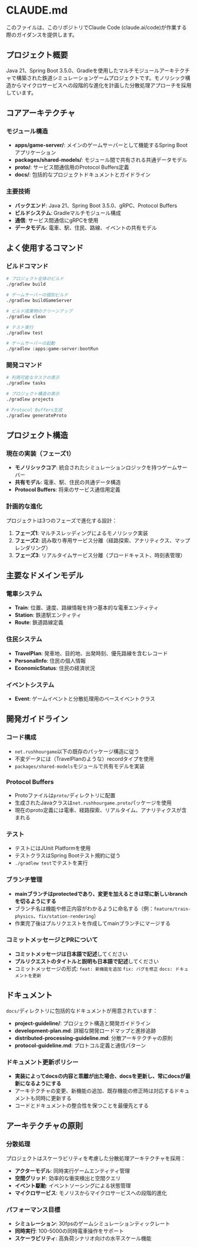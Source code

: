 # CLAUDE.md

このファイルは、このリポジトリでClaude Code (claude.ai/code)が作業する際のガイダンスを提供します。

## プロジェクト概要

Java 21、Spring Boot 3.5.0、Gradleを使用したマルチモジュールアーキテクチャで構築された鉄道シミュレーションゲームプロジェクトです。モノリシック構造からマイクロサービスへの段階的な進化を計画した分散処理アプローチを採用しています。

## コアアーキテクチャ

### モジュール構造
- **apps/game-server/**: メインのゲームサーバーとして機能するSpring Bootアプリケーション
- **packages/shared-models/**: モジュール間で共有される共通データモデル
- **proto/**: サービス間通信用のProtocol Buffers定義
- **docs/**: 包括的なプロジェクトドキュメントとガイドライン

### 主要技術
- **バックエンド**: Java 21、Spring Boot 3.5.0、gRPC、Protocol Buffers
- **ビルドシステム**: Gradleマルチモジュール構成
- **通信**: サービス間通信にgRPCを使用
- **データモデル**: 電車、駅、住民、路線、イベントの共有モデル

## よく使用するコマンド

### ビルドコマンド
```bash
# プロジェクト全体のビルド
./gradlew build

# ゲームサーバーの個別ビルド
./gradlew buildGameServer

# ビルド成果物のクリーンアップ
./gradlew clean

# テスト実行
./gradlew test

# ゲームサーバーの起動
./gradlew :apps:game-server:bootRun
```

### 開発コマンド
```bash
# 利用可能なタスクの表示
./gradlew tasks

# プロジェクト構造の表示
./gradlew projects

# Protocol Buffers生成
./gradlew generateProto
```

## プロジェクト構造

### 現在の実装（フェーズ1）
- **モノリシックコア**: 統合されたシミュレーションロジックを持つゲームサーバー
- **共有モデル**: 電車、駅、住民の共通データ構造
- **Protocol Buffers**: 将来のサービス通信用定義

### 計画的な進化
プロジェクトは3つのフェーズで進化する設計：
1. **フェーズ1**: マルチスレッディングによるモノリシック実装
2. **フェーズ2**: 読み取り専用サービス分離（経路探索、アナリティクス、マップレンダリング）
3. **フェーズ3**: リアルタイムサービス分離（ブロードキャスト、時刻表管理）

## 主要なドメインモデル

### 電車システム
- **Train**: 位置、速度、路線情報を持つ基本的な電車エンティティ
- **Station**: 鉄道駅エンティティ
- **Route**: 鉄道路線定義

### 住民システム
- **TravelPlan**: 発車地、目的地、出発時刻、優先路線を含むレコード
- **PersonalInfo**: 住民の個人情報
- **EconomicStatus**: 住民の経済状況

### イベントシステム
- **Event**: ゲームイベントと分散処理用のベースイベントクラス

## 開発ガイドライン

### コード構成
- `net.rushhourgame`以下の既存のパッケージ構造に従う
- 不変データには（TravelPlanのような）recordタイプを使用
- `packages/shared-models`モジュールで共有モデルを実装

### Protocol Buffers
- Protoファイルは`proto/`ディレクトリに配置
- 生成されたJavaクラスは`net.rushhourgame.proto`パッケージを使用
- 現在のproto定義には電車、経路探索、リアルタイム、アナリティクスが含まれる

### テスト
- テストにはJUnit Platformを使用
- テストクラスはSpring Bootテスト規約に従う
- `./gradlew test`でテストを実行

### ブランチ管理
- **mainブランチはprotectedであり、変更を加えるときは常に新しいbranchを切るようにする**
- ブランチ名は機能や修正内容がわかるように命名する（例：`feature/train-physics`、`fix/station-rendering`）
- 作業完了後はプルリクエストを作成してmainブランチにマージする

### コミットメッセージとPRについて
- **コミットメッセージは日本語で記述**してください
- **プルリクエストのタイトルと説明も日本語で記述**してください
- コミットメッセージの形式: `feat: 新機能を追加` `fix: バグを修正` `docs: ドキュメントを更新`

## ドキュメント

`docs/`ディレクトリに包括的なドキュメントが用意されています：
- **project-guideline/**: プロジェクト構造と開発ガイドライン
- **development-plan.md**: 詳細な開発ロードマップと進捗追跡
- **distributed-processing-guideline.md**: 分散アーキテクチャの原則
- **protocol-guideline.md**: プロトコル定義と通信パターン

### ドキュメント更新ポリシー
- **実装によってdocsの内容と乖離が出た場合、docsを更新し、常にdocsが最新になるようにする**
- アーキテクチャの変更、新機能の追加、既存機能の修正時は対応するドキュメントも同時に更新する
- コードとドキュメントの整合性を保つことを最優先とする

## アーキテクチャの原則

### 分散処理
プロジェクトはスケーラビリティを考慮した分散処理アーキテクチャを採用：
- **アクターモデル**: 同時実行ゲームエンティティ管理
- **空間グリッド**: 効率的な衝突検出と空間クエリ
- **イベント駆動**: イベントソーシングによる状態管理
- **マイクロサービス**: モノリスからマイクロサービスへの段階的進化

### パフォーマンス目標
- **シミュレーション**: 30fpsのゲームシミュレーションティックレート
- **同時実行**: 100-5000の同時電車操作をサポート
- **スケーラビリティ**: 高負荷シナリオ向けの水平スケール機能